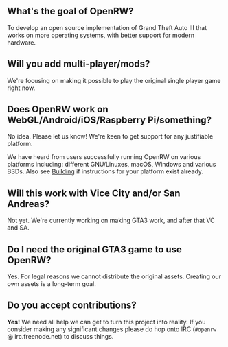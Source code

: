 ## What's the goal of OpenRW?
To develop an open source implementation of Grand Theft Auto III that works on more operating systems, with better support for modern hardware.

## Will you add multi-player/mods?
We're focusing on making it possible to play the original single player game right now.

## Does OpenRW work on WebGL/Android/iOS/Raspberry Pi/something?
No idea. Please let us know! We're keen to get support for any justifiable platform.

We have heard from users successfully running OpenRW on various platforms including: different GNU/Linuxes, macOS, Windows and various BSDs. Also see [Building](https://github.com/rwengine/openrw/wiki/Building) if instructions for your platform exist already.

## Will this work with Vice City and/or San Andreas?
Not yet. We're currently working on making GTA3 work, and after that VC and SA.

## Do I need the original GTA3 game to use OpenRW?
Yes. For legal reasons we cannot distribute the original assets. Creating our own assets is a long-term goal.

## Do you accept contributions?
**Yes!** We need all help we can get to turn this project into reality. If you consider making any significant changes please do hop onto IRC (`#openrw` @ irc.freenode.net) to discuss things.
